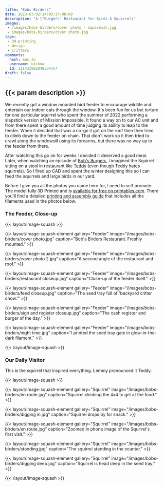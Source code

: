```yaml
---
title: "Bobs Birders"
date: 2023-03-02T14:03:27-08:00
description: "A \"Burger\" Restaurant for Birds & Squirrels"
images:
 - /images/bobs-birders/cover photo - squareish.jpg
 - images/bobs-birders/cover photo.jpg
tags:
 - 3d-printing
 - design
 - critters
comments:
  host: mas.to
  username: bishma
  id: 111433892848364757
draft: false
---
```


## {{< param description >}}

We recently got a window mounted bird feeder to encourage wildlife and entertain our indoor cats through the window. It's been fun for us but torture for one particular squirrel who spent the summer of 2022 performing a slapstick version of Mission Impossible. It found a way on to our AC unit and from there spent a good amount of time judging its ability to leap to the feeder. When it decided that was a no-go it got on the roof then then tried to climb down to the feeder on chain. That didn't work so it then tried to crawl along the windowsill using its forearms, but there was no way up to the feeder from there.

After watching this go on for weeks I decided it deserved a good meal. Later, when watching an episode of [Bob's Burgers](https://en.wikipedia.org/wiki/Bob%27s_Burgers), I imagined the Squirrel sitting on a stool in restaurant like [Teddy](https://bobs-burgers.fandom.com/wiki/Teddy) (even though Teddy hates squirrels). So I fired up CAD and spent the winter designing this so I can feed the squirrels and large birds in our yard.

Before I give you all the photos you came here for, I need to self promote. The model fully 3D Printed and is [available for free on printables.com](https://www.printables.com/model/493447-bobs-birders-bird-and-squirrel-feeder). There you'll find a detailed [printing and assembly guide](https://docs.google.com/document/d/1qTSzFMaA-h0sKJgEUVzgMQtXoNab7-di9tYruIxrtjM/edit?usp=sharing) that includes all the filaments used in the photos below.

### The Feeder, Close-up

{{< layout/image-squash >}}

{{< layout/image-squash-element gallery="Feeder" image="/images/bobs-birders/cover photo.jpg" caption="Bob's Birders Restaurant. Freshly mounted." >}}

{{< layout/image-squash-element gallery="Feeder" image="/images/bobs-birders/cover photo 2.jpg" caption="A second angle of the restaurant and roof." >}}

{{< layout/image-squash-element gallery="Feeder" image="/images/bobs-birders/restaurant closeup.jpg" caption="Close-up of the feeder itself." >}}

{{< layout/image-squash-element gallery="Feeder" image="/images/bobs-birders/feed closeup.jpg" caption="The seed tray full of 'backyard critter chow.'" >}}

{{< layout/image-squash-element gallery="Feeder" image="/images/bobs-birders/sign and register closeup.jpg" caption="The cash register and burger of the day." >}}

{{< layout/image-squash-element gallery="Feeder" image="/images/bobs-birders/night time.jpg" caption="I printed the seed tray gate in glow-in-the-dark filament." >}}

{{< /layout/image-squash >}}

### Our Daily Visitor

This is the squirrel that inspired everything. Lemmy pronounced it Teddy.

{{< layout/image-squash >}}

{{< layout/image-squash-element gallery="Squirrel" image="/images/bobs-birders/en route.jpg" caption="Squirrel climbing the 4x4 to get at the food." >}}

{{< layout/image-squash-element gallery="Squirrel" image="/images/bobs-birders/digging in.jpg" caption="Squirrel drops by for snack." >}}

{{< layout/image-squash-element gallery="Squirrel" image="/images/bobs-birders/en route.jpg" caption="Zoomed in phone image of the Squirrel's first visit." >}}

{{< layout/image-squash-element gallery="Squirrel" image="/images/bobs-birders/standing.jpg" caption="The squirrel standing in the counter." >}}

{{< layout/image-squash-element gallery="Squirrel" image="/images/bobs-birders/digging deep.jpg" caption="Squirrel is head deep in the seed tray." >}}

{{< /layout/image-squash >}}